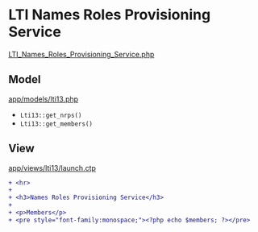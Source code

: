 # LTI Names Roles Provisioning Service

[LTI_Names_Roles_Provisioning_Service.php](vendor/imsglobal/lti-1p3-tool/src/lti/LTI_Names_Roles_Provisioning_Service.php)

## Model

[app/models/lti13.php](app/models/lti13.php)

- `Lti13::get_nrps()`
- `Lti13::get_members()`


## View

[app/views/lti13/launch.ctp](app/views/lti13/launch.ctp)

```diff
+ <hr>
+
+ <h3>Names Roles Provisioning Service</h3>
+
+ <p>Members</p>
+ <pre style="font-family:monospace;"><?php echo $members; ?></pre>
```
